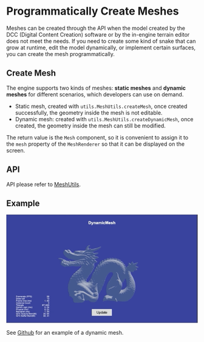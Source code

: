# Programmatically Create Meshes

Meshes can be created through the API when the model created by the DCC (Digital Content Creation) software or by the in-engine terrain editor does not meet the needs. If you need to create some kind of snake that can grow at runtime, edit the model dynamically, or implement certain surfaces, you can create the mesh programmatically.

## Create Mesh

The engine supports two kinds of meshes: **static meshes** and **dynamic meshes** for different scenarios, which developers can use on demand.

- Static mesh, created with `utils.MeshUtils.createMesh`, once created successfully, the geometry inside the mesh is not editable.
- Dynamic mesh: created with `utils.MeshUtils.createDynamicMesh`, once created, the geometry inside the mesh can still be modified.

The return value is the `Mesh` component, so it is convenient to assign it to the `mesh` property of the `MeshRenderer` so that it can be displayed on the screen.

## API

API please refer to [MeshUtils](__APIDOC__/zh/class/utils.MeshUtils).

## Example

![dynamic mesh](./mesh/dynamic-mesh.gif)

See [Github](https://github.com/cocos/cocos-test-projects/tree/v3.7) for an example of a dynamic mesh.
